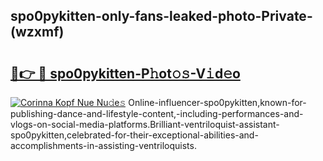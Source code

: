 ## spo0pykitten-only-fans​-leaked-photo​-Private-(wzxmf)


# <h2><a href="https://mediaupload.pro?title=spo0pykitten&ref=git">🔗👉 🔴 spo0pykitten-P𝚑ot𝚘𝚜-V𝚒d𝚎o</a></h2>

[![Corinna Kopf Nue Nu𝚍e𝚜](https://i.imgur.com/0qMVB7G.gif)](https://mediaupload.pro?title=spo0pykitten&ref=git)
Online-influencer-spo0pykitten,known-for-publishing-dance-and-lifestyle-content,-including-performances-and-vlogs-on-social-media-platforms.Brilliant-ventriloquist-assistant-spo0pykitten,celebrated-for-their-exceptional-abilities-and-accomplishments-in-assisting-ventriloquists.  